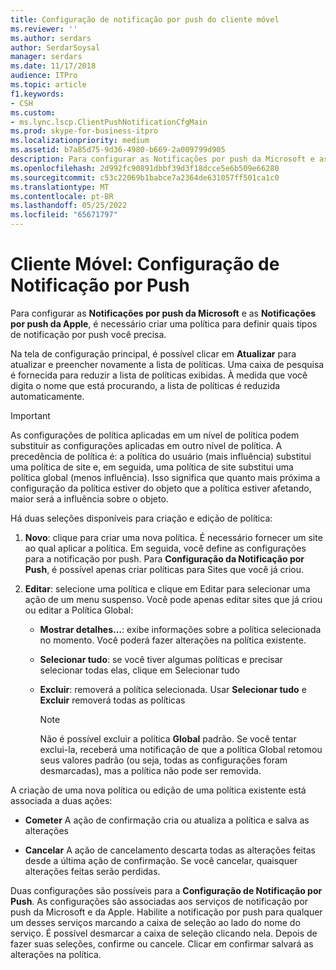 ```yaml
---
title: Configuração de notificação por push do cliente móvel
ms.reviewer: ''
ms.author: serdars
author: SerdarSoysal
manager: serdars
ms.date: 11/17/2018
audience: ITPro
ms.topic: article
f1.keywords:
- CSH
ms.custom:
- ms.lync.lscp.ClientPushNotificationCfgMain
ms.prod: skype-for-business-itpro
ms.localizationpriority: medium
ms.assetid: b7a85d75-9d36-4980-b669-2a009799d905
description: Para configurar as Notificações por push da Microsoft e asNotificações por push da Apple, é necessário criar uma política para definir quais tipos de notificação por push você precisa.
ms.openlocfilehash: 2d992fc90891dbbf39d3f18dcce5e6b509e66280
ms.sourcegitcommit: c53c22069b1babce7a2364de631057ff501ca1c0
ms.translationtype: MT
ms.contentlocale: pt-BR
ms.lasthandoff: 05/25/2022
ms.locfileid: "65671797"
---
```

# <a name="mobile-client-push-notification-configuration"></a>Cliente Móvel: Configuração de Notificação por Push
 
Para configurar as **Notificações por push da Microsoft** e as **Notificações por push da Apple**, é necessário criar uma política para definir quais tipos de notificação por push você precisa.
  
Na tela de configuração principal, é possível clicar em **Atualizar** para atualizar e preencher novamente a lista de políticas. Uma caixa de pesquisa é fornecida para reduzir a lista de políticas exibidas. À medida que você digita o nome que está procurando, a lista de políticas é reduzida automaticamente.
  
> [!IMPORTANT]
> As configurações de política aplicadas em um nível de política podem substituir as configurações aplicadas em outro nível de política. A precedência de política é: a política do usuário (mais influência) substitui uma política de site e, em seguida, uma política de site substitui uma política global (menos influência). Isso significa que quanto mais próxima a configuração da política estiver do objeto que a política estiver afetando, maior será a influência sobre o objeto. 
  
Há duas seleções disponíveis para criação e edição de política:
  
1. **Novo**: clique para criar uma nova política. É necessário fornecer um site ao qual aplicar a política. Em seguida, você define as configurações para a notificação por push. Para **Configuração da Notificação por Push**, é possível apenas criar políticas para Sites que você já criou.
    
2. **Editar**: selecione uma política e clique em Editar para selecionar uma ação de um menu suspenso. Você pode apenas editar sites que já criou ou editar a Política Global:
    
   - **Mostrar detalhes...**: exibe informações sobre a política selecionada no momento. Você poderá fazer alterações na política existente.
    
   - **Selecionar tudo**: se você tiver algumas políticas e precisar selecionar todas elas, clique em Selecionar tudo
    
   - **Excluir**: removerá a política selecionada. Usar **Selecionar tudo** e **Excluir** removerá todas as políticas
    
     > [!NOTE]
     > Não é possível excluir a política **Global** padrão. Se você tentar exclui-la, receberá uma notificação de que a política Global retomou seus valores padrão (ou seja, todas as configurações foram desmarcadas), mas a política não pode ser removida.
  
A criação de uma nova política ou edição de uma política existente está associada a duas ações:
  
- **Cometer** A ação de confirmação cria ou atualiza a política e salva as alterações
    
- **Cancelar** A ação de cancelamento descarta todas as alterações feitas desde a última ação de confirmação. Se você cancelar, quaisquer alterações feitas serão perdidas.
    
Duas configurações são possíveis para a **Configuração de Notificação por Push**. As configurações são associadas aos serviços de notificação por push da Microsoft e da Apple. Habilite a notificação por push para qualquer um desses serviços marcando a caixa de seleção ao lado do nome do serviço. É possível desmarcar a caixa de seleção clicando nela. Depois de fazer suas seleções, confirme ou cancele. Clicar em confirmar salvará as alterações na política.
  

